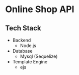 # Online Shop API
## Tech Stack
- Backend
  - Node.js
- Database
  - Mysql (Sequelize)
- Template Engine
  - ejs
